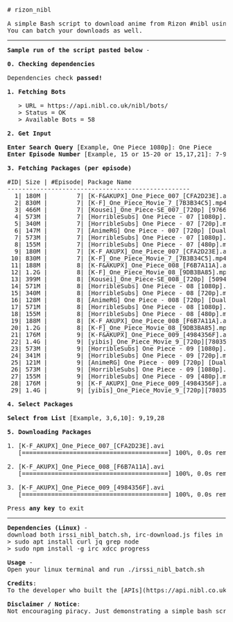 <pre>
# rizon_nibl

A simple Bash script to download anime from Rizon #nibl using NodeJS packages such as irc, xdcc and progress. 
You can batch your downloads as well.
<hr/><b>Sample run of the script pasted below</b> -

<b>0. Checking dependencies</b>

Dependencies check <b>passed!</b>

<b>1. Fetching Bots</b>

   > URL = https://api.nibl.co.uk/nibl/bots/
   > Status = OK
   > Available Bots = 58

<b>2. Get Input</b>

<b>Enter Search Query</b> [Example, One Piece 1080p]: One Piece
<b>Enter Episode Number</b> [Example, 15 or 15-20 or 15,17,21]: 7-9 

<b>3. Fetching Packages (per episode)</b>

#ID| Size | #Episode| Package Name
--------------------------------------------------
  1| 180M |        7| [K-F&AKUPX]_One_Piece_007_[CFA2D23E].avi
  2| 830M |        7| [K-F]_One_Piece_Movie_7_[7B3B34C5].mp4
  3| 466M |        7| [Kousei]_One_Piece-SE_007_[720p] [9766F9C1].mkv
  4| 573M |        7| [HorribleSubs] One Piece - 07 [1080p].mkv
  5| 340M |        7| [HorribleSubs] One Piece - 07 [720p].mkv
  6| 147M |        7| [AnimeRG] One Piece - 007 [720p] [Dual-Audio] [Multi-Sub] [x265] [pseudo].mkv
  7| 573M |        7| [HorribleSubs] One Piece - 07 [1080p].mkv
  8| 155M |        7| [HorribleSubs] One Piece - 07 [480p].mkv
  9| 180M |        7| [K-F_AKUPX]_One_Piece_007_[CFA2D23E].avi
 10| 830M |        7| [K-F]_One_Piece_Movie_7_[7B3B34C5].mp4
 11| 188M |        8| [K-F&AKUPX]_One_Piece_008_[F6B7A11A].avi
 12| 1.2G |        8| [K-F]_One_Piece_Movie_08_[9DB3BA85].mp4
 13| 399M |        8| [Kousei]_One_Piece-SE_008_[720p] [50945C0D].mkv
 14| 571M |        8| [HorribleSubs] One Piece - 08 [1080p].mkv
 15| 340M |        8| [HorribleSubs] One Piece - 08 [720p].mkv
 16| 128M |        8| [AnimeRG] One Piece - 008 [720p] [Dual-Audio] [Multi-Sub] [x265] [pseudo].mkv
 17| 571M |        8| [HorribleSubs] One Piece - 08 [1080p].mkv
 18| 155M |        8| [HorribleSubs] One Piece - 08 [480p].mkv
 19| 188M |        8| [K-F_AKUPX]_One_Piece_008_[F6B7A11A].avi
 20| 1.2G |        8| [K-F]_One_Piece_Movie_08_[9DB3BA85].mp4
 21| 176M |        9| [K-F&AKUPX]_One_Piece_009_[4984356F].avi
 22| 1.4G |        9| [yibis]_One_Piece_Movie_9_[720p][780350D8].mkv
 23| 573M |        9| [HorribleSubs] One Piece - 09 [1080p].mkv
 24| 341M |        9| [HorribleSubs] One Piece - 09 [720p].mkv
 25| 121M |        9| [AnimeRG] One Piece - 009 [720p] [Dual-Audio] [Multi-Sub] [x265] [pseudo].mkv
 26| 573M |        9| [HorribleSubs] One Piece - 09 [1080p].mkv
 27| 155M |        9| [HorribleSubs] One Piece - 09 [480p].mkv
 28| 176M |        9| [K-F_AKUPX]_One_Piece_009_[4984356F].avi
 29| 1.4G |        9| [yibis]_One_Piece_Movie_9_[720p][780350D8].mkv

<b>4. Select Packages</b>

<b>Select from List</b> [Example, 3,6,10]: 9,19,28

<b>5. Downloading Packages</b>

1. [K-F_AKUPX]_One_Piece_007_[CFA2D23E].avi
   [========================================] 100%, 0.0s remaining

2. [K-F_AKUPX]_One_Piece_008_[F6B7A11A].avi
   [========================================] 100%, 0.0s remaining
   
3. [K-F_AKUPX]_One_Piece_009_[4984356F].avi
   [========================================] 100%, 0.0s remaining
   
Press <b>any key</b> to exit
<hr/><b>Dependencies (Linux)</b> -
download both irssi_nibl_batch.sh, irc-download.js files in same directory
> sudo apt install curl jq grep node
> sudo npm install -g irc xdcc progress

<b>Usage</b> -
Open your linux terminal and run ./irssi_nibl_batch.sh

<b>Credits</b>:
To the developer who built the [APIs](https://api.nibl.co.uk/swagger-ui.html)

<b>Disclaimer / Notice</b>:
Not encouraging piracy. Just demonstrating a simple bash script to download files on IRC.
</pre>
